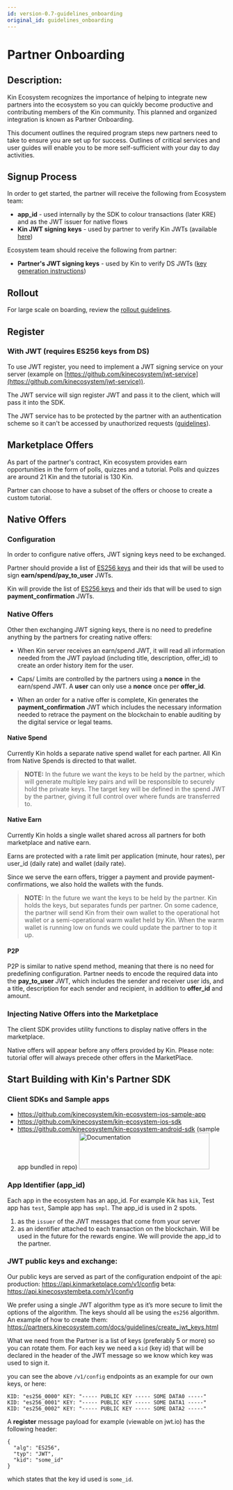 ```yaml
---
id: version-0.7-guidelines_onboarding
original_id: guidelines_onboarding
---
```


# Partner Onboarding

## Description:

Kin Ecosystem recognizes the importance of helping to integrate new partners into the ecosystem so you can quickly become productive and contributing members of the Kin community. This planned and organized integration is known as Partner Onboarding.

This document outlines the required program steps new partners need to take to ensure you are set up for success. Outlines of critical services and user guides will enable you to be more self-sufficient with your day to day activities.

## Signup Process

In order to get started, the partner will receive the following from Ecosystem team:

*   **app_id** - used internally by the SDK to colour transactions (later KRE) and as the JWT issuer for native flows
*   **Kin JWT signing keys** - used by partner to verify Kin JWTs (available [here](https://api.kinmarketplace.com/v1/config))

Ecosystem team should receive the following from partner:

*   **Partner's JWT signing keys** - used by Kin to verify DS JWTs ([key generation instructions](guidelines_create_jwt_keys.md))


## Rollout

For large scale on boarding, review the [rollout guidelines](guidelines_rollout.md).

## Register

### With JWT (requires ES256 keys from DS)

To use JWT register, you need to implement a JWT signing service on your server (example on [https://github.com/kinecosystem/jwt-service](https://github.com/kinecosystem/jwt-service)).

The JWT service will sign register JWT and pass it to the client, which will pass it into the SDK.

The JWT service has to be protected by the partner with an authentication scheme so it can't be accessed by unauthorized requests ([guidelines](guidelines_sybil.md)).

## Marketplace Offers

As part of the partner's contract, Kin ecosystem provides earn opportunities in the form of polls, quizzes and a tutorial. Polls and quizzes are around 21 Kin and the tutorial is 130 Kin.

Partner can choose to have a subset of the offers or choose to create a custom tutorial.


## Native Offers


### Configuration

In order to configure native offers, JWT signing keys need to be exchanged.

Partner should provide a list of [ES256 keys](guidelines_create_jwt_keys.md) and their ids that will be used to sign **earn/spend/pay_to_user** JWTs.

Kin will provide the list of [ES256 keys](https://api.kinmarketplace.com/v1/config) and their ids that will be used to sign **payment_confirmation** JWTs.


### Native Offers

Other then exchanging JWT signing keys, there is no need to predefine anything by the partners for creating native offers:

*   When Kin server receives an earn/spend JWT, it will read all information needed from the JWT payload (including title, description, offer_id) to create an order history item for the user.

*   Caps/ Limits are controlled by the partners using a **nonce** in the earn/spend JWT. A **user** can only use a **nonce** once per **offer_id**.

*   When an order for a native offer is complete, Kin generates the **payment_confirmation** JWT which includes the necessary information needed to retrace the payment on the blockchain to enable auditing by the digital service or legal teams.


#### Native Spend

Currently Kin holds a separate native spend wallet for each partner. All Kin from Native Spends is directed to that wallet.

> **NOTE:**
> In the future we want the keys to be held by the partner, which will generate multiple key pairs and will be responsible to securely hold the private keys. The target key will be defined in the spend JWT by the partner, giving it full control over where funds are transferred to.


#### Native Earn

Currently Kin holds a single wallet shared across all partners for both marketplace and native earn.

Earns are protected with a rate limit per application (minute, hour rates), per user_id (daily rate) and wallet (daily rate).

Since we serve the earn offers, trigger a payment and provide payment-confirmations, we also hold the wallets with the funds.

> **NOTE:**
> In the future we want the keys to be held by the partner. Kin holds the keys, but separates funds per partner. On some cadence, the partner will send Kin from their own wallet to the operational hot wallet or a semi-operational warm wallet held by Kin. When the warm wallet is running low on funds we could update the partner to top it up.

#### P2P

P2P is similar to native spend method, meaning that there is no need for predefining configuration. Partner needs to encode the required data into the **pay_to_user** JWT, which includes the sender and receiver user ids, and a title, description for each sender and recipient, in addition to **offer_id** and amount.


### Injecting Native Offers into the Marketplace

The client SDK provides utility functions to display native offers in the marketplace.

Native offers will appear before any offers provided by Kin. Please note: tutorial offer will always precede other offers in the MarketPlace.

## Start Building with Kin's Partner SDK

### Client SDKs and Sample apps
* https://github.com/kinecosystem/kin-ecosystem-ios-sample-app
* https://github.com/kinecosystem/kin-ecosystem-ios-sdk
* https://github.com/kinecosystem/kin-ecosystem-android-sdk (sample app bundled in repo)
<a href="https://partners.kinecosystem.com/docs/api/api.html"><img src="https://partners.kinecosystem.com/img/documentation-button2x.png" width=300 height=84 alt="Documentation"/></a>

### App Identifier (app_id)
Each app in the ecosystem has an app_id. For example Kik has `kik`, Test app has `test`, Sample app has `smpl`. The app_id is used in 2 spots.
1. as the `issuer` of the JWT messages that come from your server
1. as an identifier attached to each transaction on the blockchain. Will be used in the future for the rewards engine.
We will provide the app_id to the partner.

### JWT public keys and exchange:
Our public keys are served as part of the configuration endpoint of the api:
production:
https://api.kinmarketplace.com/v1/config
beta:
https://api.kinecosystembeta.com/v1/config

We prefer using a single JWT algorithm type as it’s more secure to limit the options of the algorithm.
The keys should all be using the `es256` algorithm. An example of how to create them:
https://partners.kinecosystem.com/docs/guidelines/create_jwt_keys.html

What we need from the Partner is a list of keys (preferably 5 or more) so you can rotate them. For each key we need a `kid` (key id) that will be declared in the header of the JWT message so we know which key was used to sign it.

you can see the above `/v1/config` endpoints as an example for our own keys, or here:
```
KID: "es256_0000" KEY: "----- PUBLIC KEY ----- SOME DATA0 -----"
KID: "es256_0001" KEY: "----- PUBLIC KEY ----- SOME DATA1 -----"
KID: "es256_0002" KEY: "----- PUBLIC KEY ----- SOME DATA2 -----"
```

A **register** message payload for example (viewable on jwt.io) has the following header:
```
{
  "alg": "ES256",
  "typ": "JWT",
  "kid": "some_id"
}
```

which states that the key id used is `some_id`.
